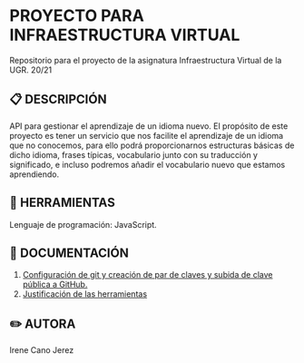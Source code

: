 # PROYECTO PARA INFRAESTRUCTURA VIRTUAL
Repositorio para el proyecto de la asignatura Infraestructura Virtual de la UGR. 20/21

## :clipboard: DESCRIPCIÓN
API para gestionar el aprendizaje de un idioma nuevo. El propósito de este proyecto es tener un servicio que nos facilite el aprendizaje de un idioma que no conocemos, para ello podrá proporcionarnos estructuras básicas de dicho idioma, frases típicas, vocabulario junto con su traducción y significado, e incluso podremos añadir el vocabulario nuevo que estamos aprendiendo.

## :wrench: HERRAMIENTAS
Lenguaje de programación: JavaScript.

## :closed_book: DOCUMENTACIÓN
1.  [Configuración de git y creación de par de claves y subida de clave pública a GitHub.](https://github.com/irenecj/ProyectoIdiomasIV/blob/master/docs/config.md)
2. [Justificación de las herramientas](https://github.com/irenecj/ProyectoIdiomasIV/blob/master/docs/herramientas.md)

## :pencil2: AUTORA
Irene Cano Jerez

